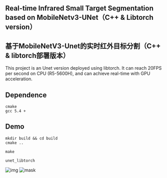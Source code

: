 ##  Real-time Infrared Small Target Segmentation based on MobileNetv3-UNet（C++ & Libtorch version）
## 基于MobileNetV3-Unet的实时红外目标分割（C++ & libtorch部署版本）

 This project is an Unet version deployed using libtorch. It can reach 20FPS per second on CPU (R5-5600H), and can achieve real-time with GPU acceleration.


## Dependence

    cmake
    gcc 5.4 +


## Demo
```
mkdir build && cd build
cmake ..
```

```
make
```

```
unet_libtorch
```

![img]("./images/from_raw.png")     ![mask]("./results/result.jpg") 
